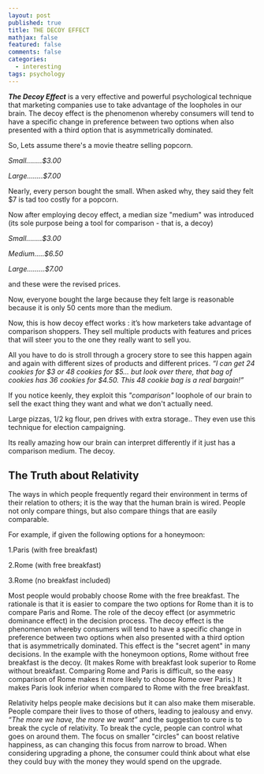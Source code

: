 ```yaml
---
layout: post
published: true
title: THE DECOY EFFECT
mathjax: false
featured: false
comments: false
categories: 
  - interesting
tags: psychology
---
```


_**The Decoy Effect**_ is a very effective and powerful psychological technique that marketing companies use to take advantage of the loopholes in our brain. The decoy effect is the phenomenon whereby consumers will tend to have a specific change in preference between two options when also presented with a third option that is asymmetrically dominated.

So, Lets assume there's a movie theatre selling popcorn.

_Small........$3.00_

_Large........$7.00_

Nearly, every person bought the small. When asked why, they said they felt $7 is tad too costly for a popcorn. 

Now after employing decoy effect, a median size "medium" was introduced (its sole purpose being a tool for comparison - that is, a decoy)

_Small........$3.00_

_Medium.....$6.50_

_Large.........$7.00_

and these were the revised prices.

Now, everyone bought the large because they felt large is reasonable because it is only 50 cents more than the medium. 

Now, this is how decoy effect works : it’s how marketers take advantage of comparison shoppers. They sell multiple products with features and prices that will steer you to the one they really want to sell you.

All you have to do is stroll through a grocery store to see this happen again and again with different sizes of products and different prices. _“I can get 24 cookies for $3 or 48 cookies for $5… but look over there, that bag of cookies has 36 cookies for $4.50. This 48 cookie bag is a real bargain!”_

If you notice keenly, they exploit this _"comparison"_ loophole of our brain to sell the exact thing they want and what we don't actually need.

Large pizzas, 1/2 kg flour, pen drives with extra storage.. They even use this technique for election campaigning. 

Its really amazing how our brain can interpret differently if it just has a comparison medium. The decoy.

## **The Truth about Relativity**

The ways in which people frequently regard their environment in terms of their relation to others; it is the way that the human brain is wired. People not only compare things, but also compare things that are easily comparable. 

For example, if given the following options for a honeymoon:

1.Paris (with free breakfast)

2.Rome (with free breakfast)

3.Rome (no breakfast included)

Most people would probably choose Rome with the free breakfast. The rationale is that it is easier to compare the two options for Rome than it is to compare Paris and Rome. The role of the decoy effect (or asymmetric dominance effect) in the decision process. The decoy effect is the phenomenon whereby consumers will tend to have a specific change in preference between two options when also presented with a third option that is asymmetrically dominated. This effect is the "secret agent" in many decisions. In the example with the honeymoon options, Rome without free breakfast is the decoy. (It makes Rome with breakfast look superior to Rome without breakfast. Comparing Rome and Paris is difficult, so the easy comparison of Rome makes it more likely to choose Rome over Paris.) It makes Paris look inferior when compared to Rome with the free breakfast. 

Relativity helps people make decisions but it can also make them miserable. People compare their lives to those of others, leading to jealousy and envy. _“The more we have, the more we want”_  and the suggestion to cure is to break the cycle of relativity. To break the cycle, people can control what goes on around them. The focus on smaller "circles" can boost relative happiness, as can changing this focus from narrow to broad. When considering upgrading a phone, the consumer could think about what else they could buy with the money they would spend on the upgrade.
